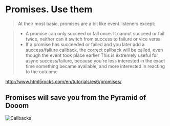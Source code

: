 # Promises. Use them

> At their most basic, promises are a bit like event listeners except:

> - A promise can only succeed or fail once. It cannot succeed or fail twice, neither can it switch from success to failure or vice versa
> - If a promise has succeeded or failed and you later add a success/failure callback, the correct callback will be called, even though the event took place earlier
> This is extremely useful for async success/failure, because you're less interested in the exact time something became available, and more interested in reacting to the outcome

http://www.html5rocks.com/en/tutorials/es6/promises/

## Promises will save you from the Pyramid of Dooom

![Callbacks](http://i.dailymail.co.uk/i/pix/2012/12/08/article-2245054-166956B7000005DC-340_634x642.jpg)

